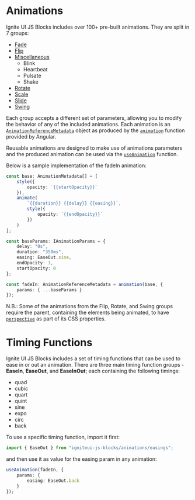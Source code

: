 # Animations

Ignite UI JS Blocks includes over 100+ pre-built animations. They are split in 7 groups:

  - [Fade](https://github.com/IgniteUI/igniteui-js-blocks/tree/master/src/animations/fade/README.md)
  - [Flip](https://github.com/IgniteUI/igniteui-js-blocks/tree/master/src/animations/flip/README.md)
  - [Miscellaneous](https://github.com/IgniteUI/igniteui-js-blocks/tree/master/src/animations/misc/README.md)
    - Blink
    - Heartbeat
    - Pulsate
    - Shake
  - [Rotate](https://github.com/IgniteUI/igniteui-js-blocks/tree/master/src/animations/rotate/README.md)
  - [Scale](https://github.com/IgniteUI/igniteui-js-blocks/tree/master/src/animations/scale/README.md)
  - [Slide](https://github.com/IgniteUI/igniteui-js-blocks/tree/master/src/animations/slide/README.md)
  - [Swing](https://github.com/IgniteUI/igniteui-js-blocks/tree/master/src/animations/swing/README.md)

Each group accepts a different set of parameters, allowing you to modify the behavior  of any of the included animations. Each animation is an [`AnimationReferenceMetadata`](https://angular.io/api/animations/AnimationReferenceMetadata) object as produced by the [`animation`](https://angular.io/api/animations/animation) function provided by Angular.

Reusable animations are designed to make use of animations parameters and the produced animation can be used via the [`useAnimation`](https://angular.io/api/animations/useAnimation) function.

Below is a sample implementation of the fadeIn animation:

``` typescript
const base: AnimationMetadata[] = [
    style({
        opacity: `{{startOpacity}}`
    }),
    animate(
        `{{duration}} {{delay}} {{easing}}`,
        style({
            opacity: `{{endOpacity}}`
        })
    )
];

const baseParams: IAnimationParams = {
    delay: "0s",
    duration: "350ms",
    easing: EaseOut.sine,
    endOpacity: 1,
    startOpacity: 0
};

const fadeIn: AnimationReferenceMetadata = animation(base, {
    params: { ...baseParams }
});
```
N.B.:
Some of the animations from the Flip, Rotate, and Swing groups require the parent, containing the elements being animated, to have [`perspective`](https://developer.mozilla.org/en/docs/Web/CSS/perspective) as part of its CSS properties.

# Timing Functions

Ignite UI JS Blocks includes a set of timing functions that can be used to ease in or out an animation.
There are three main timing function groups - **EaseIn**, **EaseOut**, and **EaseInOut**; each containing the following timings:

  - quad
  - cubic
  - quart
  - quint
  - sine
  - expo
  - circ
  - back

To use a specific timing function, import it first:
``` typescript 
import { EaseOut } from "igniteui-js-blocks/animations/easings";
```
and then use it as value for the easing param in any animation:

``` typescript
useAnimation(fadeIn, {
    params: {
        easing: EaseOut.back
    }
});
```